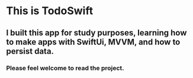 #  This is TodoSwift

## I built this app for study purposes, learning how to make apps with SwiftUi, MVVM, and how to persist data.

### Please feel welcome to read the project.

